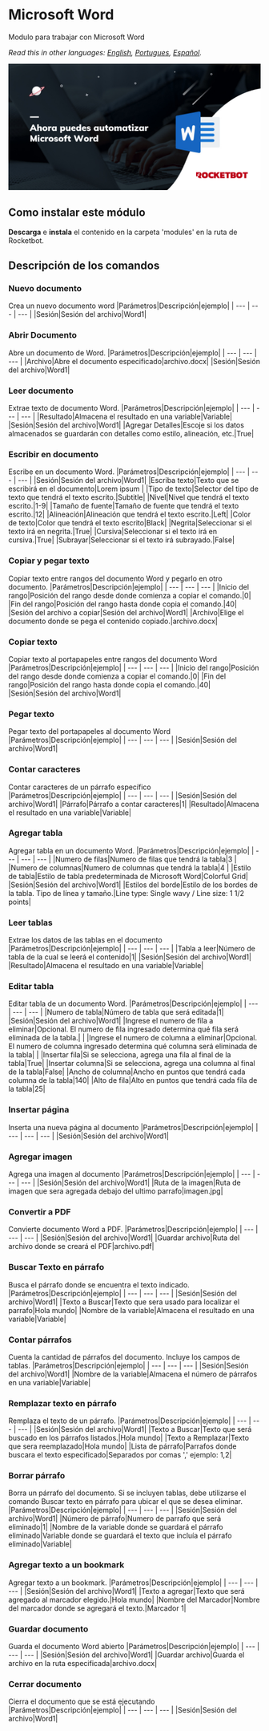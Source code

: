 # Microsoft Word
  
Modulo para trabajar con Microsoft Word  

*Read this in other languages: [English](Manual_MicrosoftWord.md), [Portugues](Manual_MicrosoftWord.pr.md), [Español](Manual_MicrosoftWord.es.md).*
  
![banner](imgs/Banner_MicrosoftWord.png)
## Como instalar este módulo
  
__Descarga__ e __instala__ el contenido en la carpeta 'modules' en la ruta de Rocketbot.  



## Descripción de los comandos

### Nuevo documento
  
Crea un nuevo documento word
|Parámetros|Descripción|ejemplo|
| --- | --- | --- |
|Sesión|Sesión del archivo|Word1|

### Abrir Documento
  
Abre un documento de Word.
|Parámetros|Descripción|ejemplo|
| --- | --- | --- |
|Archivo|Abre el documento especificado|archivo.docx|
|Sesión|Sesión del archivo|Word1|

### Leer documento
  
Extrae texto de documento Word.
|Parámetros|Descripción|ejemplo|
| --- | --- | --- |
|Resultado|Almacena el resultado en una variable|Variable|
|Sesión|Sesión del archivo|Word1|
|Agregar Detalles|Escoje si los datos almacenados se guardarán con detalles como estilo, alineación, etc.|True|

### Escribir en documento
  
Escribe en un documento Word.
|Parámetros|Descripción|ejemplo|
| --- | --- | --- |
|Sesión|Sesión del archivo|Word1|
|Escriba texto|Texto que se escribirá en el documento|Lorem ipsum |
|Tipo de texto|Selector del tipo de texto que tendrá el texto escrito.|Subtitle|
|Nivel|Nivel que tendrá el texto escrito.|1-9|
|Tamaño de fuente|Tamaño de fuente que tendrá el texto escrito.|12|
|Alineación|Alineación que tendrá el texto escrito.|Left|
|Color de texto|Color que tendrá el texto escrito|Black|
|Negrita|Seleccionar si el texto irá en negrita.|True|
|Cursiva|Seleccionar si el texto irá en cursiva.|True|
|Subrayar|Seleccionar si el texto irá subrayado.|False|

### Copiar y pegar texto
  
Copiar texto entre rangos del documento Word y pegarlo en otro documento.
|Parámetros|Descripción|ejemplo|
| --- | --- | --- |
|Inicio del rango|Posición del rango desde donde comienza a copiar el comando.|0|
|Fin del rango|Posición del rango hasta donde copia el comando.|40|
|Sesión del archivo a copiar|Sesión del archivo|Word1|
|Archivo|Elige el documento donde se pega el contenido copiado.|archivo.docx|

### Copiar texto
  
Copiar texto al portapapeles entre rangos del documento Word
|Parámetros|Descripción|ejemplo|
| --- | --- | --- |
|Inicio del rango|Posición del rango desde donde comienza a copiar el comando.|0|
|Fin del rango|Posición del rango hasta donde copia el comando.|40|
|Sesión|Sesión del archivo|Word1|

### Pegar texto
  
Pegar texto del portapapeles al documento Word
|Parámetros|Descripción|ejemplo|
| --- | --- | --- |
|Sesión|Sesión del archivo|Word1|

### Contar caracteres
  
Contar caracteres de un párrafo específico
|Parámetros|Descripción|ejemplo|
| --- | --- | --- |
|Sesión|Sesión del archivo|Word1|
|Párrafo|Párrafo a contar caracteres|1|
|Resultado|Almacena el resultado en una variable|Variable|

### Agregar tabla
  
Agregar tabla en un documento Word.
|Parámetros|Descripción|ejemplo|
| --- | --- | --- |
|Numero de filas|Numero de filas que tendrá la tabla|3 |
|Numero de columnas|Numero de columnas que tendrá la tabla|4 |
|Estilo de tabla|Estilo de tabla predeterminada de Microsoft Word|Colorful Grid|
|Sesión|Sesión del archivo|Word1|
|Estilos del borde|Estilo de los bordes de la tabla. Tipo de línea y tamaño.|Line type: Single wavy / Line size: 1 1/2 points|

### Leer tablas
  
Extrae los datos de las tablas en el documento
|Parámetros|Descripción|ejemplo|
| --- | --- | --- |
|Tabla a leer|Número de tabla de la cual se leerá el contenido|1|
|Sesión|Sesión del archivo|Word1|
|Resultado|Almacena el resultado en una variable|Variable|

### Editar tabla
  
Editar tabla de un documento Word.
|Parámetros|Descripción|ejemplo|
| --- | --- | --- |
|Numero de tabla|Número de tabla que será editada|1|
|Sesión|Sesión del archivo|Word1|
|Ingrese el numero de fila a eliminar|Opcional. El numero de fila ingresado determina qué fila será eliminada de la tabla.| |
|Ingrese el numero de columna a eliminar|Opcional. El numero de columna ingresado determina qué columna será eliminada de la tabla| |
|Insertar fila|Si se selecciona, agrega una fila al final de la tabla|True|
|Insertar columna|Si se selecciona, agrega una columna al final de la tabla|False|
|Ancho de columna|Ancho en puntos que tendrá cada columna de la tabla|140|
|Alto de fila|Alto en puntos que tendrá cada fila de la tabla|25|

### Insertar página
  
Inserta una nueva página al documento
|Parámetros|Descripción|ejemplo|
| --- | --- | --- |
|Sesión|Sesión del archivo|Word1|

### Agregar imagen
  
Agrega una imagen al documento
|Parámetros|Descripción|ejemplo|
| --- | --- | --- |
|Sesión|Sesión del archivo|Word1|
|Ruta de la imagen|Ruta de imagen que sera agregada debajo del ultimo parrafo|imagen.jpg|

### Convertir a PDF
  
Convierte documento Word a PDF.
|Parámetros|Descripción|ejemplo|
| --- | --- | --- |
|Sesión|Sesión del archivo|Word1|
|Guardar archivo|Ruta del archivo donde se creará el PDF|archivo.pdf|

### Buscar Texto en párrafo
  
Busca el párrafo donde se encuentra el texto indicado.
|Parámetros|Descripción|ejemplo|
| --- | --- | --- |
|Sesión|Sesión del archivo|Word1|
|Texto a Buscar|Texto que sera usado para localizar el parrafo|Hola mundo|
|Nombre de la variable|Almacena el resultado en una variable|Variable|

### Contar párrafos
  
Cuenta la cantidad de párrafos del documento. Incluye los campos de tablas.
|Parámetros|Descripción|ejemplo|
| --- | --- | --- |
|Sesión|Sesión del archivo|Word1|
|Nombre de la variable|Almacena el número de párrafos en una variable|Variable|

### Remplazar texto en párrafo
  
Remplaza el texto de un párrafo.
|Parámetros|Descripción|ejemplo|
| --- | --- | --- |
|Sesión|Sesión del archivo|Word1|
|Texto a Buscar|Texto que será buscado en los párrafos listados.|Hola mundo|
|Texto a Remplazar|Texto que sera reemplazado|Hola mundo|
|Lista de párrafo|Parrafos donde buscara el texto especificado|Separados por comas ',' ejemplo: 1,2|

### Borrar párrafo
  
Borra un párrafo del documento. Si se incluyen tablas, debe utilizarse el comando Buscar texto en párrafo para ubicar el que se desea eliminar.
|Parámetros|Descripción|ejemplo|
| --- | --- | --- |
|Sesión|Sesión del archivo|Word1|
|Número de párrafo|Numero de parrafo que será eliminado|1|
|Nombre de la variable donde se guardará el párrafo eliminado|Variable donde se guardará el texto que incluía el párrafo eliminado|Variable|

### Agregar texto a un bookmark
  
Agregar texto a un bookmark.
|Parámetros|Descripción|ejemplo|
| --- | --- | --- |
|Sesión|Sesión del archivo|Word1|
|Texto a agregar|Texto que será agregado al marcador elegido.|Hola mundo|
|Nombre del Marcador|Nombre del marcador donde se agregará el texto.|Marcador 1|

### Guardar documento
  
Guarda el documento Word abierto
|Parámetros|Descripción|ejemplo|
| --- | --- | --- |
|Sesión|Sesión del archivo|Word1|
|Guardar archivo|Guarda el archivo en la ruta especificada|archivo.docx|

### Cerrar documento
  
Cierra el documento que se está ejecutando
|Parámetros|Descripción|ejemplo|
| --- | --- | --- |
|Sesión|Sesión del archivo|Word1|

